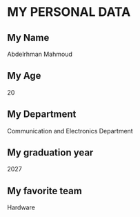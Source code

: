 # MY PERSONAL DATA

## My Name
 Abdelrhman Mahmoud

## My Age
20

## My Department
 Communication and Electronics Department

## My graduation year
 2027

## My favorite team
 Hardware

